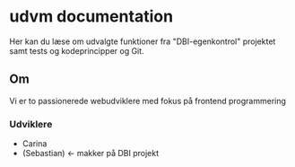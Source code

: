 # udvm documentation
Her kan du læse om udvalgte funktioner fra "DBI-egenkontrol" projektet samt tests og kodeprincipper og Git.


## Om
Vi er to passionerede webudviklere med fokus på frontend programmering

### Udviklere
- Carina
- (Sebastian) <- makker på DBI projekt

